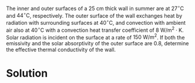 The inner and outer surfaces of a $25\mathrm{~cm}$ thick wall in summer are at $27^{\circ} \mathrm{C}$ and $44^{\circ} \mathrm{C}$, respectively. The outer surface of the wall exchanges heat by radiation with surrounding surfaces at $40^{\circ} \mathrm{C},$ and convection with ambient air also at $40^{\circ} \mathrm{C}$ with a convection heat transfer coefficient of $8 \mathrm{~W} / \mathrm{m}^{2} \cdot \mathrm{K}$. Solar radiation is incident on the surface at a rate of $150 \mathrm{~W} / \mathrm{m}^{2}$. If both the emissivity and the solar absorptivity of the outer surface are $0.8$, determine the effective thermal conductivity of the wall.

# Solution


